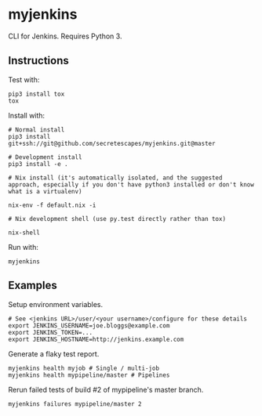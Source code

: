 myjenkins
=========

CLI for Jenkins. Requires Python 3.

Instructions
------------
Test with:

    pip3 install tox
    tox

Install with:

    # Normal install
    pip3 install git+ssh://git@github.com/secretescapes/myjenkins.git@master

    # Development install
    pip3 install -e .

    # Nix install (it's automatically isolated, and the suggested approach, especially if you don't have python3 installed or don't know what is a virtualenv)

    nix-env -f default.nix -i

    # Nix development shell (use py.test directly rather than tox)

    nix-shell


Run with:

    myjenkins


Examples
--------
Setup environment variables.

    # See <jenkins URL>/user/<your username>/configure for these details
    export JENKINS_USERNAME=joe.bloggs@example.com
    export JENKINS_TOKEN=...
    export JENKINS_HOSTNAME=http://jenkins.example.com

Generate a flaky test report.

    myjenkins health myjob # Single / multi-job
    myjenkins health mypipeline/master # Pipelines

Rerun failed tests of build #2 of mypipeline's master branch.

    myjenkins failures mypipeline/master 2
